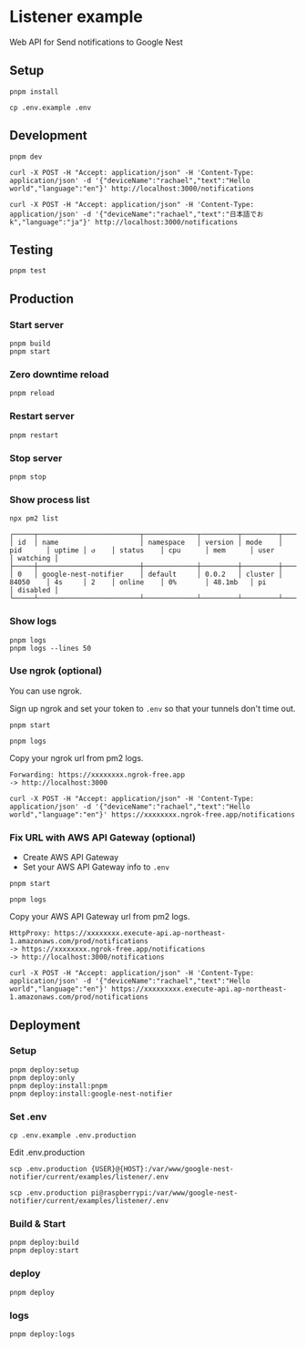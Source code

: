 # Listener example

Web API for Send notifications to Google Nest

## Setup

```shell
pnpm install
```

```shell
cp .env.example .env
```

## Development

```shell
pnpm dev
```

```shell
curl -X POST -H "Accept: application/json" -H 'Content-Type: application/json' -d '{"deviceName":"rachael","text":"Hello world","language":"en"}' http://localhost:3000/notifications
```

```shell
curl -X POST -H "Accept: application/json" -H 'Content-Type: application/json' -d '{"deviceName":"rachael","text":"日本語でおk","language":"ja"}' http://localhost:3000/notifications
```

## Testing

```shell
pnpm test
```

## Production

### Start server

```shell
pnpm build
pnpm start
```

### Zero downtime reload

```shell
pnpm reload
```

### Restart server

```shell
pnpm restart
```

### Stop server

```shell
pnpm stop
```

### Show process list

```shell
npx pm2 list
```

```text
┌─────┬─────────────────────────┬─────────────┬─────────┬─────────┬──────────┬────────┬──────┬───────────┬──────────┬──────────┬──────────┬──────────┐
│ id  │ name                    │ namespace   │ version │ mode    │ pid      │ uptime │ ↺    │ status    │ cpu      │ mem      │ user     │ watching │
├─────┼─────────────────────────┼─────────────┼─────────┼─────────┼──────────┼────────┼──────┼───────────┼──────────┼──────────┼──────────┼──────────┤
│ 0   │ google-nest-notifier    │ default     │ 0.0.2   │ cluster │ 84050    │ 4s     │ 2    │ online    │ 0%       │ 48.1mb   │ pi       │ disabled │
└─────┴─────────────────────────┴─────────────┴─────────┴─────────┴──────────┴────────┴──────┴───────────┴──────────┴──────────┴──────────┴──────────┘
```

### Show logs

```shell
pnpm logs
pnpm logs --lines 50
```

### Use ngrok (optional)

You can use ngrok.

Sign up ngrok and set your token to `.env` so that your tunnels don't time out.

```shell
pnpm start
```

```shell
pnpm logs
```

Copy your ngrok url from pm2 logs.

```text
Forwarding: https://xxxxxxxx.ngrok-free.app
-> http://localhost:3000
```

```shell
curl -X POST -H "Accept: application/json" -H 'Content-Type: application/json' -d '{"deviceName":"rachael","text":"Hello world","language":"en"}' https://xxxxxxxx.ngrok-free.app/notifications
```

### Fix URL with AWS API Gateway (optional)

- Create AWS API Gateway
- Set your AWS API Gateway info to `.env`

```shell
pnpm start
```

```shell
pnpm logs
```

Copy your AWS API Gateway url from pm2 logs.

```text
HttpProxy: https://xxxxxxxx.execute-api.ap-northeast-1.amazonaws.com/prod/notifications
-> https://xxxxxxxx.ngrok-free.app/notifications
-> http://localhost:3000/notifications
```

```shell
curl -X POST -H "Accept: application/json" -H 'Content-Type: application/json' -d '{"deviceName":"rachael","text":"Hello world","language":"en"}' https://xxxxxxxxx.execute-api.ap-northeast-1.amazonaws.com/prod/notifications
```

## Deployment

### Setup

```shell
pnpm deploy:setup
pnpm deploy:only
pnpm deploy:install:pnpm
pnpm deploy:install:google-nest-notifier
```

### Set .env

```shell
cp .env.example .env.production
```

Edit .env.production

```shell
scp .env.production {USER}@{HOST}:/var/www/google-nest-notifier/current/examples/listener/.env
```

```shell
scp .env.production pi@raspberrypi:/var/www/google-nest-notifier/current/examples/listener/.env
```

### Build & Start

```shell
pnpm deploy:build
pnpm deploy:start
```

### deploy

```shell
pnpm deploy
```

### logs

```shell
pnpm deploy:logs
```
